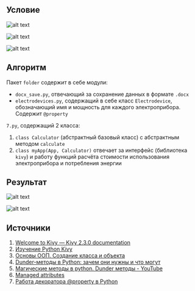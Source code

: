 ## Условие
![alt text](image.png)

![alt text](image-1.png)

![alt text](image-2.png)

## Алгоритм

Пакет `folder` содержит в себе модули:
- `docx_save.py`, отвечающий за сохранение данных в формате `.docx`
- `electrodevices.py`, содержащий в себе класс `Electrodevice`, обозначающий имя и мощность для каждого электроприбора. Содержит `@property`

`7.py`, содержащий 2 класса: 
1. `class Calculator` (абстрактный базовый класс) с абстрактным методом `calculate`
2. `class myApp(App, Calculator)` отвечает за интерфейс (библиотека `kivy`) и работу функций расчёта стоимости использования электроприбора и потребления энергии 


## Результат
![alt text](image-3.png)

![alt text](image-4.png)
## Источники
1. [Welcome to Kivy — Kivy 2.3.0 documentation](https://kivy.org/doc/stable/)
2. [Изучение Python Kivy](https://www.youtube.com/watch?v=a8RXdWeeO9I)
3. [Основы ООП. Создание класса и объекта](https://www.youtube.com/watch?v=gFRa6qVN980)
4. [Dunder-методы в Python: зачем они нужны и что могут](https://tproger.ru/articles/dunder-metody-zachem-oni-nuzhny-i-chto-mogut)
5. [Магические методы в python. Dunder методы - YouTube](https://www.youtube.com/watch?v=hUz5m1SDYaQ)
6. [Managed attributes](https://senjun.ru/courses/python/chapters/python_chapter_0360/)
7. [Работа декоратора @property в Python](https://sky.pro/media/rabota-dekoratora-property-v-python/)
